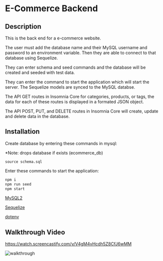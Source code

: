 # E-Commerce Backend

## Description

This is the back end for a e-commerce website.

The user must add the database name and their MySQL username and password to an environment variable. Then they are able to connect to that database using Sequelize.

They can enter schema and seed commands and the database will be created and seeded with test data.

They can enter the command to start the application which will start the server. The Sequelize models are synced to the MySQL databse.

The API GET routes in Insomnia Core for categories, products, or tags, the data for each of these routes is displayed in a formated JSON object.

The API POST, PUT, and DELETE routes in Insomnia Core will create, update and delete data in the database.

## Installation
Create database by entering these commands in mysql:

*Note: drops database if exists (ecommerce_db)
```mysql
source schema.sql
```

Enter these commands to start the application:
```bash
npm i
npm run seed
npm start
```

[MySQL2](https://www.npmjs.com/package/mysql)

[Sequelize](https://www.npmjs.com/package/sequelize)

[dotenv](https://www.npmjs.com/package/dotenv) 

## Walkthrough Video
https://watch.screencastify.com/v/V4gM4vHcdh5Z8CfJ6wMM

![walkthrough]()